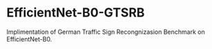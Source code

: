 # EfficientNet-B0-GTSRB
Implimentation of German Traffic Sign Recongnizasion Benchmark on EfficientNet-B0.

